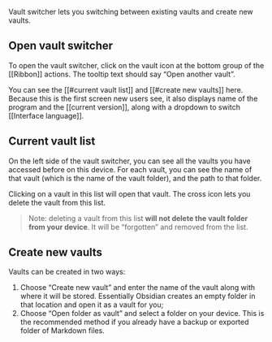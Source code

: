 Vault switcher lets you switching between existing vaults and create new vaults.

## Open vault switcher

To open the vault switcher, click on the vault icon at the bottom group of the [[Ribbon]] actions. The tooltip text should say “Open another vault”.

You can see the [[#current vault list]] and [[#create new vaults]] here. Because this is the first screen new users see, it also displays name of the program and the [[current version]], along with a dropdown to switch [[Interface language]].

## Current vault list

On the left side of the vault switcher, you can see all the vaults you have accessed before on this device. For each vault, you can see the name of that vault (which is the name of the vault folder), and the path to that folder.

Clicking on a vault in this list will open that vault. The cross icon lets you delete the vault from this list.

> Note: deleting a vault from this list **will not delete the vault folder from your device**. It will be “forgotten” and removed from the list.

## Create new vaults

Vaults can be created in two ways:

1. Choose “Create new vault” and enter the name of the vault along with where it will be stored. Essentially Obsidian creates an empty folder in that location and open it as a vault for you;
2. Choose “Open folder as vault” and select a folder on your device. This is the recommended method if you already have a backup or exported folder of Markdown files.

